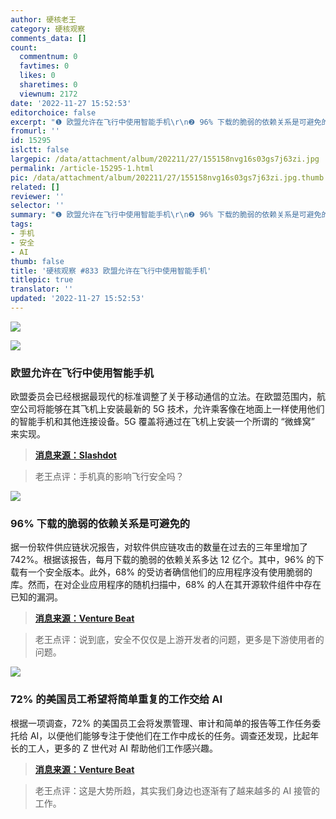 ```yaml
---
author: 硬核老王
category: 硬核观察
comments_data: []
count:
  commentnum: 0
  favtimes: 0
  likes: 0
  sharetimes: 0
  viewnum: 2172
date: '2022-11-27 15:52:53'
editorchoice: false
excerpt: "❶ 欧盟允许在飞行中使用智能手机\r\n❷ 96% 下载的脆弱的依赖关系是可避免的\r\n❸ 72% 的美国员工希望将简单重复的工作交给 AI"
fromurl: ''
id: 15295
islctt: false
largepic: /data/attachment/album/202211/27/155158nvg16s03gs7j63zi.jpg
permalink: /article-15295-1.html
pic: /data/attachment/album/202211/27/155158nvg16s03gs7j63zi.jpg.thumb.jpg
related: []
reviewer: ''
selector: ''
summary: "❶ 欧盟允许在飞行中使用智能手机\r\n❷ 96% 下载的脆弱的依赖关系是可避免的\r\n❸ 72% 的美国员工希望将简单重复的工作交给 AI"
tags:
- 手机
- 安全
- AI
thumb: false
title: '硬核观察 #833 欧盟允许在飞行中使用智能手机'
titlepic: true
translator: ''
updated: '2022-11-27 15:52:53'
---
```


![](/data/attachment/album/202211/27/155158nvg16s03gs7j63zi.jpg)


![](/data/attachment/album/202211/27/155207r6mkcdjnwjswwd16.jpg)


### 欧盟允许在飞行中使用智能手机


欧盟委员会已经根据最现代的标准调整了关于移动通信的立法。在欧盟范围内，航空公司将能够在其飞机上安装最新的 5G 技术，允许乘客像在地面上一样使用他们的智能手机和其他连接设备。5G 覆盖将通过在飞机上安装一个所谓的 “微蜂窝” 来实现。



> 
> **[消息来源：Slashdot](https://mobile.slashdot.org/story/22/11/25/1450204/eu-allows-smartphones-during-flights)**
> 
> 
> 



> 
> 老王点评：手机真的影响飞行安全吗？
> 
> 
> 


![](/data/attachment/album/202211/27/155222fq4aajwjw7dvtrft.jpg)


### 96% 下载的脆弱的依赖关系是可避免的


据一份软件供应链状况报告，对软件供应链攻击的数量在过去的三年里增加了 742%。根据该报告，每月下载的脆弱的依赖关系多达 12 亿个。其中，96% 的下载有一个安全版本。此外，68% 的受访者确信他们的应用程序没有使用脆弱的库。然而，在对企业应用程序的随机扫描中，68% 的人在其开源软件组件中存在已知的漏洞。



> 
> **[消息来源：Venture Beat](https://venturebeat.com/security/report-96-of-vulnerable-open-source-downloads-are-avoidable/)**
> 
> 
> 



> 
> 老王点评：说到底，安全不仅仅是上游开发者的问题，更多是下游使用者的问题。
> 
> 
> 


![](/data/attachment/album/202211/27/155233r9j6alol9rkprtao.jpg)


### 72% 的美国员工希望将简单重复的工作交给 AI


根据一项调查，72% 的美国员工会将发票管理、审计和简单的报告等工作任务委托给 AI，以便他们能够专注于使他们在工作中成长的任务。调查还发现，比起年长的工人，更多的 Z 世代对 AI 帮助他们工作感兴趣。



> 
> **[消息来源：Venture Beat](https://venturebeat.com/ai/72-of-u-s-workers-want-to-delegate-mundane-tasks-to-ai/)**
> 
> 
> 



> 
> 老王点评：这是大势所趋，其实我们身边也逐渐有了越来越多的 AI 接管的工作。
> 
> 
>